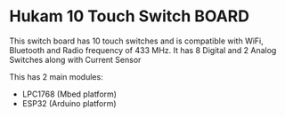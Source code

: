 # Hukam 10 Touch Switch BOARD

This switch board has 10 touch switches and is compatible with WiFi, Bluetooth and Radio frequency of 433 MHz.  It has 8 Digital and 2 Analog Switches along with Current Sensor

This has 2 main modules:
  * LPC1768 (Mbed platform)
  * ESP32 (Arduino platform)
